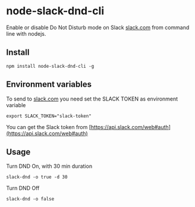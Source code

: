 # node-slack-dnd-cli

Enable or disable Do Not Disturb mode on Slack [slack.com](https://slack.com/) from command line with nodejs.

## Install

    npm install node-slack-dnd-cli -g

## Environment variables

To send to [slack.com](https://slack.com/) you need set the SLACK TOKEN as environment variable

    export SLACK_TOKEN="slack-token"

You can get the Slack token from [https://api.slack.com/web#auth](https://api.slack.com/web#auth)

## Usage

Turn DND On, with 30 min duration

    slack-dnd -o true -d 30
    
Turn DND Off

    slack-dnd -o false
